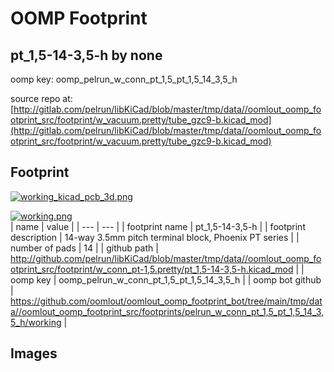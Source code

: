 # OOMP Footprint  
## pt_1,5-14-3,5-h  by none  
  
oomp key: oomp_pelrun_w_conn_pt_1,5_pt_1,5_14_3,5_h  
  
source repo at: [http://gitlab.com/pelrun/libKiCad/blob/master/tmp/data//oomlout_oomp_footprint_src/footprint/w_vacuum.pretty/tube_gzc9-b.kicad_mod](http://gitlab.com/pelrun/libKiCad/blob/master/tmp/data//oomlout_oomp_footprint_src/footprint/w_vacuum.pretty/tube_gzc9-b.kicad_mod)  
## Footprint  
  
[![working_kicad_pcb_3d.png](working_kicad_pcb_3d_600.png)](working_kicad_pcb_3d.png)  
  
[![working.png](working_600.png)](working.png)  
| name | value | 
| --- | --- | 
| footprint name | pt_1,5-14-3,5-h | 
| footprint description | 14-way 3.5mm pitch terminal block, Phoenix PT series | 
| number of pads | 14 | 
| github path | http://github.com/pelrun/libKiCad/blob/master/tmp/data//oomlout_oomp_footprint_src/footprint/w_conn_pt-1,5.pretty/pt_1,5-14-3,5-h.kicad_mod | 
| oomp key | oomp_pelrun_w_conn_pt_1,5_pt_1,5_14_3,5_h | 
| oomp bot github | https://github.com/oomlout/oomlout_oomp_footprint_bot/tree/main/tmp/data//oomlout_oomp_footprint_src/footprints/pelrun_w_conn_pt_1,5_pt_1,5_14_3,5_h/working | 
## Images  
